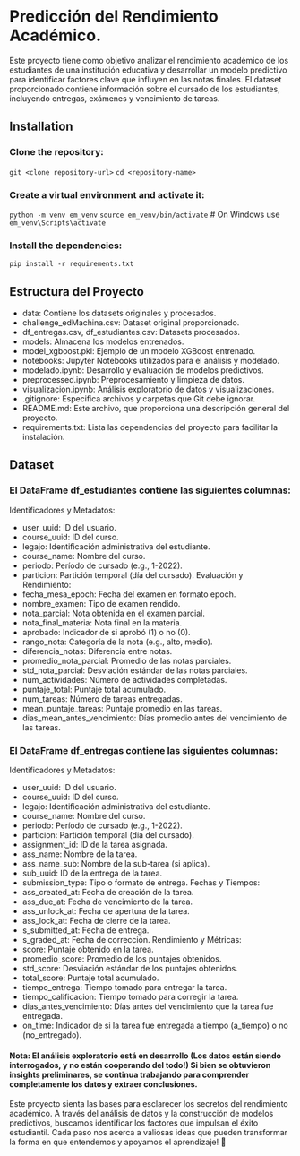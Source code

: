 # Predicción del Rendimiento Académico.
Este proyecto tiene como objetivo analizar el rendimiento académico de los estudiantes de una institución educativa y desarrollar un modelo predictivo para identificar factores clave que influyen en las notas finales. El dataset proporcionado contiene información sobre el cursado de los estudiantes, incluyendo entregas, exámenes y vencimiento de tareas.

## Installation
### Clone the repository:

`git <clone repository-url>`
`cd <repository-name>`

### Create a virtual environment and activate it:
`python -m venv em_venv`
`source em_venv/bin/activate`  # On Windows use `em_venv\Scripts\activate`

### Install the dependencies:
`pip install -r requirements.txt`

## Estructura del Proyecto
- data: Contiene los datasets originales y procesados.
- challenge_edMachina.csv: Dataset original proporcionado.
- df_entregas.csv, df_estudiantes.csv: Datasets procesados.
- models: Almacena los modelos entrenados.
- model_xgboost.pkl: Ejemplo de un modelo XGBoost entrenado.
- notebooks: Jupyter Notebooks utilizados para el análisis y modelado.
- modelado.ipynb: Desarrollo y evaluación de modelos predictivos.
- preprocessed.ipynb: Preprocesamiento y limpieza de datos.
- visualizacion.ipynb: Análisis exploratorio de datos y visualizaciones.
- .gitignore: Especifica archivos y carpetas que Git debe ignorar.
- README.md: Este archivo, que proporciona una descripción general del proyecto.
- requirements.txt: Lista las dependencias del proyecto para facilitar la instalación.

## Dataset
### El DataFrame df_estudiantes contiene las siguientes columnas:

Identificadores y Metadatos:
- user_uuid: ID del usuario.
- course_uuid: ID del curso.
- legajo: Identificación administrativa del estudiante.
- course_name: Nombre del curso.
- periodo: Período de cursado (e.g., 1-2022).
- particion: Partición temporal (día del cursado).
Evaluación y Rendimiento:
- fecha_mesa_epoch: Fecha del examen en formato epoch.
- nombre_examen: Tipo de examen rendido.
- nota_parcial: Nota obtenida en el examen parcial.
- nota_final_materia: Nota final en la materia.
- aprobado: Indicador de si aprobó (1) o no (0).
- rango_nota: Categoría de la nota (e.g., alto, medio).
- diferencia_notas: Diferencia entre notas.
- promedio_nota_parcial: Promedio de las notas parciales.
- std_nota_parcial: Desviación estándar de las notas parciales.
- num_actividades: Número de actividades completadas.
- puntaje_total: Puntaje total acumulado.
- num_tareas: Número de tareas entregadas.
- mean_puntaje_tareas: Puntaje promedio en las tareas.
- dias_mean_antes_vencimiento: Días promedio antes del vencimiento de las tareas.


### El DataFrame df_entregas contiene las siguientes columnas:

Identificadores y Metadatos:
- user_uuid: ID del usuario.
- course_uuid: ID del curso.
- legajo: Identificación administrativa del estudiante.
- course_name: Nombre del curso.
- periodo: Período de cursado (e.g., 1-2022).
- particion: Partición temporal (día del cursado).
- assignment_id: ID de la tarea asignada.
- ass_name: Nombre de la tarea.
- ass_name_sub: Nombre de la sub-tarea (si aplica).
- sub_uuid: ID de la entrega de la tarea.
- submission_type: Tipo o formato de entrega.
Fechas y Tiempos:
- ass_created_at: Fecha de creación de la tarea.
- ass_due_at: Fecha de vencimiento de la tarea.
- ass_unlock_at: Fecha de apertura de la tarea.
- ass_lock_at: Fecha de cierre de la tarea.
- s_submitted_at: Fecha de entrega.
- s_graded_at: Fecha de corrección.
Rendimiento y Métricas:
- score: Puntaje obtenido en la tarea.
- promedio_score: Promedio de los puntajes obtenidos.
- std_score: Desviación estándar de los puntajes obtenidos.
- total_score: Puntaje total acumulado.
- tiempo_entrega: Tiempo tomado para entregar la tarea.
- tiempo_calificacion: Tiempo tomado para corregir la tarea.
- dias_antes_vencimiento: Días antes del vencimiento que la tarea fue entregada.
- on_time: Indicador de si la tarea fue entregada a tiempo (a_tiempo) o no (no_entregado).


#### Nota: El análisis exploratorio está en desarrollo (Los datos están siendo interrogados, y no están cooperando del todo!) Si bien se obtuvieron insights preliminares, se continua trabajando para comprender completamente los datos y extraer conclusiones.  

Este proyecto sienta las bases para esclarecer los secretos del rendimiento académico. A través del análisis de datos y la construcción de modelos predictivos, buscamos identificar los factores que impulsan el éxito estudiantil. Cada paso nos acerca a valiosas ideas que pueden transformar la forma en que entendemos y apoyamos el aprendizaje! 🌱
